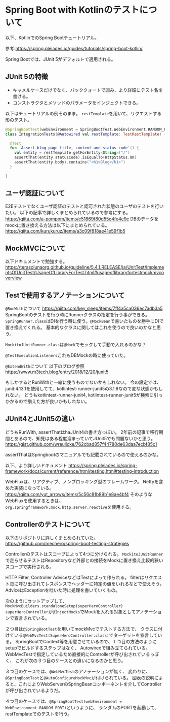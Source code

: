 # Spring Boot with Kotlinのテストについて
以下、KotlinでのSpring Bootチュートリアル。

参考:https://spring.pleiades.io/guides/tutorials/spring-boot-kotlin/

Spring Bootでは、JUnit 5がデフォルトで適用される。

## JUnit 5の特徴
- キャメルケースだけでなく、バッククォートで囲み、より詳細にテスト名を書ける。
- コンストラクタとメソッドのパラメータをインジェクトできる。

以下はチュートリアルの例そのまま。
`restTemplate`を用いて、リクエストする形のテスト。
```Kotlin
@SpringBootTest(webEnvironment = SpringBootTest.WebEnvironment.RANDOM_PORT)
class IntegrationTests(@Autowired val restTemplate: TestRestTemplate) {

  @Test
  fun `Assert blog page title, content and status code`() {
    val entity = restTemplate.getForEntity<String>("/")
    assertThat(entity.statusCode).isEqualTo(HttpStatus.OK)
    assertThat(entity.body).contains("<h1>Blog</h1>")
  }

}
```

## ユーザ認証について
E2Eテストでなくユーザ認証のテストと認可された状態のユーザのテストを行いたい。
以下の記事で詳しくまとめられているので参考にする。
https://qiita.com/a-pompom/items/c51869f80d55c4fe4e9c
DBのデータをmockに置き換える方法は以下にまとめられている。
https://qiita.com/kurukuruz/items/a3c09f818ae41e59f1b5

## MockMVCについて
以下ドキュメントで勉強する。
https://terasolunaorg.github.io/guideline/5.4.1.RELEASE/ja/UnitTest/ImplementsOfUnitTest/UsageOfLibraryForTest.html#usageoflibraryfortestmockmvcoverview

## Testで使用するアノテーションについて
`@RunWith`について
https://qiita.com/key_sleep/items/7ff4a5ca036ec7adb3a5
SpringBootのテストを行う時にRunnerクラスの指定を行う事ができる。
`SpringRunner.class`はDIを行う時に使う。`@MockBean`で書いたものを勝手にDIで置き換えてくれる。
基本的なクラスに関してはこれを使うので良いのかなと思う。

`MockitoJUnitRunner.class`は`@Mock`でモックして手動で入れるのかな？

`@TestExecutionListeners`これもDBMockの時に使っていた。

`@ExtendWith`について
以下のブログ参照
https://www.m3tech.blog/entry/2018/12/20/junit5

もしかするとRunWithと一緒に使うものでないかもしれない。
今の設定では、junit:4.13.1を使用してて、kotlintest-runner-junit5の3.1.8なので変な状態かもしれない。
どうもkotlintest-runner-junit4, kotlintest-runner-junit5が検索に引っかかるので揃えた方が良いかもしれない。


## JUnit4とJUnit5の違い
どうもRunWith, assertThatはhaJUnit4の書き方っぽい。
2年前の記事で移行期間とあるので、知見はある程度溜まっていてJUnit5でも問題ないかと思う。
https://gist.github.com/wreulicke/762cbad857f44780de63daa7ecbf85c1

assertThatはSpringbootのマニュアルでも記載されているので使えるのかな。

以下、より詳しいドキュメント
https://spring.pleiades.io/spring-framework/docs/current/reference/html/testing.html#testing-introduction

WebFluxは、リアクティブ、ノンブロッキング型のフレームワーク。
Nettyを含めた実装になっている。
https://qiita.com/yut_arrows/items/5c56c81b89b1e8ae4bf4
そのようなWebFluxを使用するときは、`org.springframework.mock.http.server.reactive`を使用する。

## Controllerのテストについて
以下のリポジトリに詳しくまとめられていた。
https://github.com/mechero/spring-boot-testing-strategies

Controllerのテストはスコープによって4つに分けられる。
`MockitoJUnitRunner`で走らせるテストはRepositoryなど外部との接続をMockに置き換え比較的狭いスコープで実行される。

HTTP Filter, Controller AdviceなどはTestによって作られる。
filterはリクエスト毎に呼び出されてレスポンスでヘッダーに特定の値をいれるなどで使えそう。
AdviceはExceptionを吐いた時に処理を書いていくもの。

次のようにセットアップして、
`MockMvcBuilders.standaloneSetup(superHeroController)`
`superHeroController`が`@InjectMocks`でMockを入れる対象としてアノテーションで宣言されている。

２つ目は`@SpringBootTest`を用いてmockMvcでテストする方法で、
クラスに付けている`@WebMvcTest(SuperHeroController.class)`でターゲットを宣言している。
SpringBootでContext等を用意させているので、１つ目の方法のようにsetupでビルドするステップはなく、
Autowiredで組み立てられている。
WebMvcTestで指定しているため直接的にControllerが呼び出されているっぽく、
これが次の３つ目のケースとの違いになるのかと思う。

３つ目のケースでは、`@WebMvcTest`のアノテーションが無く、
変わりに、`@SpringBootTest`と`@AutoConfigureMockMvc`が付けられている。
図表の説明によると、これによりWebServerのSpringBeanコンポーネントを介してControllerが呼び出されているようだ。

４つ目のケースでは、`@SpringBootTest(webEnvironment = WebEnvironment.RANDOM_PORT)`というように、
ランダムのPORTを起動して、restTemplateでのテストを行う。